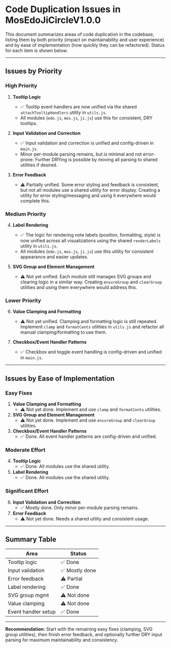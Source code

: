 # Code Duplication Issues in MosEdoJiCircleV1.0.0

This document summarizes areas of code duplication in the codebase, listing them by both priority (impact on maintainability and user experience) and by ease of implementation (how quickly they can be refactored). Status for each item is shown below.

---

## Issues by Priority

### High Priority
1. **Tooltip Logic**
   - ✅ Tooltip event handlers are now unified via the shared `attachTooltipHandlers` utility in `utils.js`.
   - All modules (`edo.js`, `mos.js`, `ji.js`) use this for consistent, DRY tooltips.

2. **Input Validation and Correction**
   - ✅ Input validation and correction is unified and config-driven in `main.js`.
   - Minor per-module parsing remains, but is minimal and not error-prone. Further DRYing is possible by moving all parsing to shared utilities if desired.

3. **Error Feedback**
   - ⚠️ Partially unified. Some error styling and feedback is consistent, but not all modules use a shared utility for error display. Creating a utility for error styling/messaging and using it everywhere would complete this.

### Medium Priority
4. **Label Rendering**
   - ✅ The logic for rendering note labels (position, formatting, style) is now unified across all visualizations using the shared `renderLabels` utility in `utils.js`.
   - All modules (`edo.js`, `mos.js`, `ji.js`) use this utility for consistent appearance and easier updates.

5. **SVG Group and Element Management**
   - ⚠️ Not yet unified. Each module still manages SVG groups and clearing logic in a similar way. Creating `ensureGroup` and `clearGroup` utilities and using them everywhere would address this.

### Lower Priority
6. **Value Clamping and Formatting**
   - ⚠️ Not yet unified. Clamping and formatting logic is still repeated. Implement `clamp` and `formatCents` utilities in `utils.js` and refactor all manual clamping/formatting to use them.

7. **Checkbox/Event Handler Patterns**
   - ✅ Checkbox and toggle event handling is config-driven and unified in `main.js`.

---

## Issues by Ease of Implementation

### Easy Fixes
1. **Value Clamping and Formatting**
   - ⚠️ Not yet done. Implement and use `clamp` and `formatCents` utilities.
2. **SVG Group and Element Management**
   - ⚠️ Not yet done. Implement and use `ensureGroup` and `clearGroup` utilities.
3. **Checkbox/Event Handler Patterns**
   - ✅ Done. All event handler patterns are config-driven and unified.

### Moderate Effort
4. **Tooltip Logic**
   - ✅ Done. All modules use the shared utility.
5. **Label Rendering**
   - ✅ Done. All modules use the shared utility.

### Significant Effort
6. **Input Validation and Correction**
   - ✅ Mostly done. Only minor per-module parsing remains.
7. **Error Feedback**
   - ⚠️ Not yet done. Needs a shared utility and consistent usage.

---

## Summary Table

| Area                | Status         |
|---------------------|---------------|
| Tooltip logic       | ✅ Done        |
| Input validation    | ✅ Mostly done |
| Error feedback      | ⚠️ Partial     |
| Label rendering     | ✅ Done        |
| SVG group mgmt      | ⚠️ Not done    |
| Value clamping      | ⚠️ Not done    |
| Event handler setup | ✅ Done        |

---

**Recommendation:**
Start with the remaining easy fixes (clamping, SVG group utilities), then finish error feedback, and optionally further DRY input parsing for maximum maintainability and consistency.
